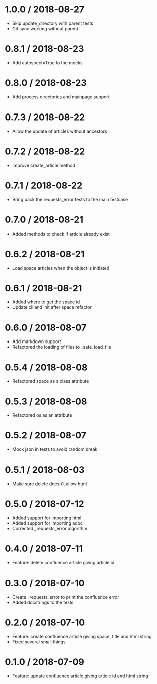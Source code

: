 
1.0.0 / 2018-08-27
==================

  * Skip update_directory with parent tests
  * Git sync working without parent

0.8.1 / 2018-08-23
==================

  * Add autospect=True to the mocks

0.8.0 / 2018-08-23
==================

  * Add process directories and mainpage support

0.7.3 / 2018-08-22
==================

  * Allow the update of articles without ancestors

0.7.2 / 2018-08-22
==================

  * Improve create_article method

0.7.1 / 2018-08-22
==================

  * Bring back the requests_error tests to the main testcase

0.7.0 / 2018-08-21
==================

  * Added methods to check if article already exist

0.6.2 / 2018-08-21
==================

  * Load space articles when the object is initiated

0.6.1 / 2018-08-21
==================

  * Added where to get the space id
  * Update cli and init after space refactor

0.6.0 / 2018-08-07
==================

  * Add markdown support
  * Refactored the loading of files to _safe_load_file

0.5.4 / 2018-08-08
==================

  * Refactored space as a class attribute

0.5.3 / 2018-08-08
==================

  * Refactored os as an attribute

0.5.2 / 2018-08-07
==================

  * Mock json in tests to avoid random break

0.5.1 / 2018-08-03
==================

  * Make sure delete doesn't allow html

0.5.0 / 2018-07-12
==================

  * Added support for importing html
  * Added support for importing adoc
  * Corrected _requests_error algorithm

0.4.0 / 2018-07-11
==================

  * Feature: delete confluence article giving article id

0.3.0 / 2018-07-10
==================

  * Create _requests_error to print the confluence error
  * Added docstrings to the tests

0.2.0 / 2018-07-10
==================

  * Feature: create confluence article giving space, title and html string
  * Fixed several small things

0.1.0 / 2018-07-09
==================

  * Feature: update confluence article giving article id and html string
